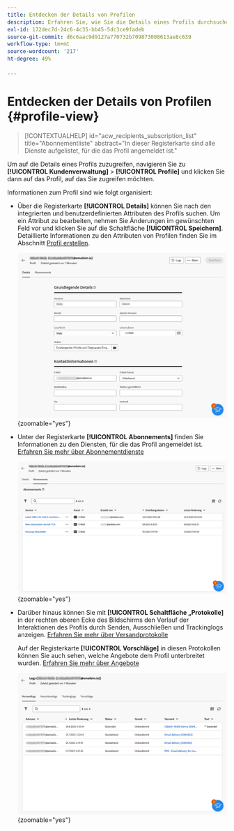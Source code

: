 ```yaml
---
title: Entdecken der Details von Profilen
description: Erfahren Sie, wie Sie die Details eines Profils durchsuchen.
exl-id: 172dec7d-24c6-4c35-bb45-5dc3ce9fadeb
source-git-commit: d6c6aac9d9127a770732b709873008613ae8c639
workflow-type: tm+mt
source-wordcount: '217'
ht-degree: 49%

---
```


# Entdecken der Details von Profilen {#profile-view}

>[!CONTEXTUALHELP]
>id="acw_recipients_subscription_list"
>title="Abonnementliste"
>abstract="In dieser Registerkarte sind alle Dienste aufgelistet, für die das Profil angemeldet ist."

Um auf die Details eines Profils zuzugreifen, navigieren Sie zu **[!UICONTROL Kundenverwaltung]** > **[!UICONTROL Profile]** und klicken Sie dann auf das Profil, auf das Sie zugreifen möchten.

Informationen zum Profil sind wie folgt organisiert:

* Über die Registerkarte **[!UICONTROL Details]** können Sie nach den integrierten und benutzerdefinierten Attributen des Profils suchen. Um ein Attribut zu bearbeiten, nehmen Sie Änderungen im gewünschten Feld vor und klicken Sie auf die Schaltfläche **[!UICONTROL Speichern]**. Detaillierte Informationen zu den Attributen von Profilen finden Sie im Abschnitt [Profil erstellen](create-profile.md).

  ![Screenshot mit der Registerkarte „Details“ des Profils, einschließlich integrierter und benutzerdefinierter Attribute.](assets/profile-details.png){zoomable="yes"}

* Unter der Registerkarte **[!UICONTROL Abonnements]** finden Sie Informationen zu den Diensten, für die das Profil angemeldet ist. [Erfahren Sie mehr über Abonnementdienste](manage-services.md)

  ![Screenshot mit der Registerkarte „Abonnements“, auf der die Services aufgeführt sind, die das Profil abonniert hat.](assets/profile-subscriptions.png){zoomable="yes"}

* Darüber hinaus können Sie mit **[!UICONTROL Schaltfläche „Protokolle]** in der rechten oberen Ecke des Bildschirms den Verlauf der Interaktionen des Profils durch Senden, Ausschließen und Trackinglogs anzeigen. [Erfahren Sie mehr über Versandprotokolle](../monitor/delivery-logs.md)

  Auf der Registerkarte **[!UICONTROL Vorschläge]** in diesen Protokollen können Sie auch sehen, welche Angebote dem Profil unterbreitet wurden. [Erfahren Sie mehr über Angebote](../msg/offers.md)

  ![Screenshot mit der Registerkarte „Protokolle“, einschließlich Versand-, Ausschluss- und Trackinglogs, sowie der Registerkarte „Vorschläge“ zur Überprüfung von Angeboten.](assets/profile-logs.png){zoomable="yes"}